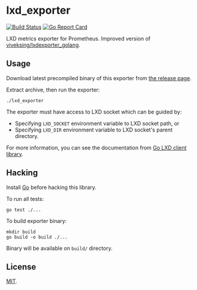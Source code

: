 # lxd_exporter

[![Build Status](https://travis-ci.org/nieltg/lxd_exporter.svg?branch=master)](https://travis-ci.org/nieltg/lxd_exporter)
[![Go Report Card](https://goreportcard.com/badge/github.com/nieltg/lxd_exporter)](https://goreportcard.com/report/github.com/nieltg/lxd_exporter)

LXD metrics exporter for Prometheus. Improved version of [viveksing/lxdexporter_golang](https://github.com/viveksing/lxdexporter_golang).

## Usage

Download latest precompiled binary of this exporter from [the release page](https://github.com/nieltg/lxd_exporter/releases).

Extract archive, then run the exporter:
```
./lxd_exporter
```

The exporter must have access to LXD socket which can be guided by:
- Specifying `LXD_SOCKET` environment variable to LXD socket path, or
- Specifying `LXD_DIR` environment variable to LXD socket's parent directory.

For more information, you can see the documentation from [Go LXD client library](https://godoc.org/github.com/lxc/lxd/client#ConnectLXDUnix).

## Hacking

Install [Go](https://golang.org/dl) before hacking this library.

To run all tests:
```
go test ./...
```

To build exporter binary:
```
mkdir build
go build -o build ./...
```

Binary will be available on `build/` directory.

## License

[MIT](LICENSE).
